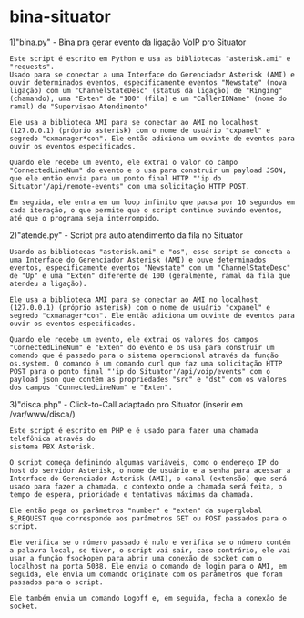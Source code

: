 # bina-situator
1)"bina.py" - Bina pra gerar evento da ligação VoIP pro Situator
  
    Este script é escrito em Python e usa as bibliotecas "asterisk.ami" e "requests".
    Usado para se conectar a uma Interface do Gerenciador Asterisk (AMI) e ouvir determinados eventos, especificamente eventos "Newstate" (nova ligação) com um "ChannelStateDesc" (status da ligação) de "Ringing" (chamando), uma "Exten" de "100" (fila) e um "CallerIDName" (nome do ramal) de "Supervisao Atendimento"

    Ele usa a biblioteca AMI para se conectar ao AMI no localhost (127.0.0.1) (próprio asterisk) com o nome de usuário "cxpanel" e segredo "cxmanager*con". Ele então adiciona um ouvinte de eventos para ouvir os eventos especificados.

    Quando ele recebe um evento, ele extrai o valor do campo "ConnectedLineNum" do evento e o usa para construir um payload JSON, que ele então envia para um ponto final HTTP "'ip do Situator'/api/remote-events" com uma solicitação HTTP POST.

    Em seguida, ele entra em um loop infinito que pausa por 10 segundos em cada iteração, o que permite que o script continue ouvindo eventos, até que o programa seja interrompido.


2)"atende.py" - Script pra auto atendimento da fila no Situator

    Usando as bibliotecas "asterisk.ami" e "os", esse script se conecta a uma Interface do Gerenciador Asterisk (AMI) e ouve determinados eventos, especificamente eventos "Newstate" com um "ChannelStateDesc" de "Up" e uma "Exten" diferente de 100 (geralmente, ramal da fila que atendeu a ligação).

    Ele usa a biblioteca AMI para se conectar ao AMI no localhost (127.0.0.1) (próprio asterisk) com o nome de usuário "cxpanel" e segredo "cxmanager*con". Ele então adiciona um ouvinte de eventos para ouvir os eventos especificados.

    Quando ele recebe um evento, ele extrai os valores dos campos "ConnectedLineNum" e "Exten" do evento e os usa para construir um comando que é passado para o sistema operacional através da função os.system. O comando é um comando curl que faz uma solicitação HTTP POST para o ponto final "'ip do Situator'/api/voip/events" com o payload json que contém as propriedades "src" e "dst" com os valores dos campos "ConnectedLineNum" e "Exten".


3)"disca.php" - Click-to-Call adaptado pro Situator (inserir em /var/www/disca/)

    Este script é escrito em PHP e é usado para fazer uma chamada telefônica através do
    sistema PBX Asterisk.

    O script começa definindo algumas variáveis, como o endereço IP do host do servidor Asterisk, o nome de usuário e a senha para acessar a Interface do Gerenciador Asterisk (AMI), o canal (extensão) que será usado para fazer a chamada, o contexto onde a chamada será feita, o tempo de espera, prioridade e tentativas máximas da chamada.

    Ele então pega os parâmetros "number" e "exten" da superglobal $_REQUEST que corresponde aos parâmetros GET ou POST passados para o script.

    Ele verifica se o número passado é nulo e verifica se o número contém a palavra local, se tiver, o script vai sair, caso contrário, ele vai usar a função fsockopen para abrir uma conexão de socket com o localhost na porta 5038. Ele envia o comando de login para o AMI, em seguida, ele envia um comando originate com os parâmetros que foram passados para o script.

    Ele também envia um comando Logoff e, em seguida, fecha a conexão de socket.
